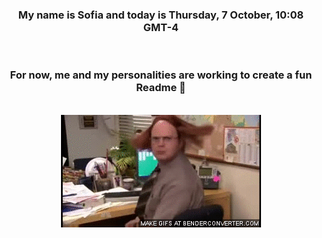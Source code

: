 


<div align="center">
<h3 >My name is Sofia and today is Thursday, 7 October, 10:08 GMT-4</h3><br>
<h3 >For now, me and my personalities are working to create a fun Readme 👋
</h3><br>
<img src='img/dwight.gif' alt='working...'/>
</div>
